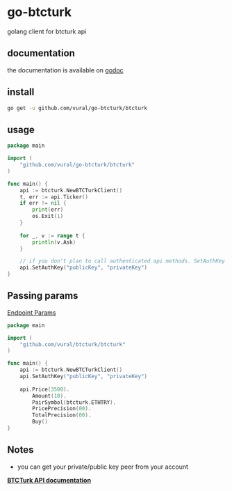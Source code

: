 # go-btcturk

golang client for btcturk api

## documentation

the documentation is available on [godoc](http://godoc.org/github.com/vural/go-btcturk/btcturk)

## install

```sh
go get -u github.com/vural/go-btcturk/btcturk
```

## usage
```go
package main

import (
	"github.com/vural/go-btcturk/btcturk"
)

func main() {
    api := btcturk.NewBTCTurkClient()
    t, err := api.Ticker()
    if err != nil {
        print(err)
        os.Exit(1)
    }
    
    for _, v := range t {
        println(v.Ask)
    }

    // if you don't plan to call authenticated api methods. SetAuthKey not required.
    api.SetAuthKey("publicKey", "privateKey")
}

```

## Passing params

[Endpoint Params](https://github.com/vural/go-btcturk/blob/master/btcturk/params.go)
```go
package main

import (
	"github.com/vural/btcturk/btcturk"
)

func main() {
    api := btcturk.NewBTCTurkClient()
    api.SetAuthKey("publicKey", "privateKey")
    
    api.Price(3500).
        Amount(10).
        PairSymbol(btcturk.ETHTRY).
        PricePrecision(00).
        TotalPrecision(00).
        Buy()
}

```

## Notes
 - you can get your private/public key peer from your account

**[BTCTurk API documentation](https://github.com/BTCTrader/broker-api-docs/blob/master/README.md)**
